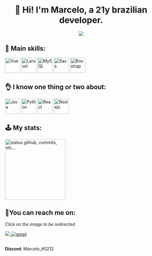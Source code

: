 <h1 align="center">👋 Hi! I'm Marcelo, a 21y brazilian developer.</h1>
<div align="center">
   <img src="https://komarev.com/ghpvc/?username=basedCadet&style=for-the-badge"/> 
</div>

## **💬 Main skills:**
<div>
  <img width="50" height="50" title="Vue" src="https://cdn.jsdelivr.net/gh/devicons/devicon/icons/vuejs/vuejs-original.svg" />
  <img width="50" height="50" title="Laravel" src="https://cdn.jsdelivr.net/gh/devicons/devicon/icons/laravel/laravel-plain.svg" />
  <img  width="50" height="50" title="MySQL" src="https://cdn.jsdelivr.net/gh/devicons/devicon/icons/mysql/mysql-original.svg" />
  <img width="50" height="50" title="Sass" src="https://cdn.jsdelivr.net/gh/devicons/devicon/icons/sass/sass-original.svg" />
  <img width="50" height="50" title="Boostrap" src="https://cdn.jsdelivr.net/gh/devicons/devicon/icons/bootstrap/bootstrap-original.svg" />
</div>

## **👌 I know one thing or two about:**
<div> 
  <img  width="50" height="50" title="Java" src="https://cdn.jsdelivr.net/gh/devicons/devicon/icons/java/java-original.svg" />
  <img width="50" height="50" title="Python" src="https://cdn.jsdelivr.net/gh/devicons/devicon/icons/python/python-original.svg" />
  <img width="50" height="50" title="React" src="https://cdn.jsdelivr.net/gh/devicons/devicon/icons/react/react-original.svg" />
  <img width="50" height="50" title="Nodejs" src="https://cdn.jsdelivr.net/gh/devicons/devicon/icons/nodejs/nodejs-original.svg" />
</div>

## **🕹️ My stats:**

<div>
    <img alt="status github, commits, etc..." height="200px" src="https://github-readme-stats.vercel.app/api?username=basedCadet&count_private=true&show_icons=true&theme=algolia&bg_color=0,000000,130F40&layout=compact&border_radius=8" />
    
</div>

## **🌠You can reach me on:**
*Click on the image to be redirected*

<div>
  <a href="https://www.linkedin.com/in/marcelo-ferreira-790a66226/" target="__blank">
      <img src="https://img.shields.io/badge/linkedin-%230077B5.svg?style=for-the-badge&logo=linkedin&logoColor=white"/>
  </a>
  <a href="mailto:flaviomff@gmail.com">
      <img alt=gmail src="https://img.shields.io/badge/Gmail-D14836?style=for-the-badge&logo=gmail&logoColor=white"/>
  </a>
</div>

<br/>

**Discord**: Marcelo_#0212
